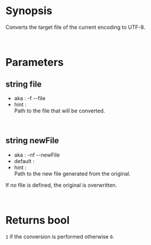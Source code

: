 # Synopsis

Converts the target file of the current encoding to UTF-8.



&nbsp;

# Parameters

## string file

- aka       : -f --file
- hint      :  
  Path to the file that will be converted.


&nbsp;

## string newFile

- aka       : -nf --newFile
- default   : 
- hint      :  
  Path to the new file generated from the original.

If no file is defined, the original is overwritten.



&nbsp;

# Returns bool

`1` if the conversion is performed otherwise `0`.